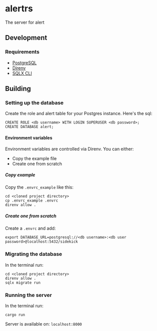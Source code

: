# alertrs

The server for alert

## Development

### Requirements

- [PostgreSQL](https://www.postgresql.org/)
- [Direnv](https://direnv.net/)
- [SQLX CLI](https://crates.io/crates/sqlx-cli)

## Building

### Setting up the database

Create the role and alert table for your Postgres instance. Here's the sql:

```
CREATE ROLE <db username> WITH LOGIN SUPERUSER <db password>;
CREATE DATABASE alert;
```
#### Environment variables

Environment variables are controlled via Direnv. You can either:

- Copy the example file
- Create one from scratch

##### Copy example

Copy the `.envrc_example` like this:

```
cd <cloned project directory>
cp .envrc_example .envrc
direnv allow .
```

##### Create one from scratch

Create a `.envrc` and add:

```
export DATABASE_URL=postgresql://<db username>:<db user password>@localhost:5432/sidekick
```

### Migrating the database

In the terminal run:

```
cd <cloned project directory>
direnv allow .
sqlx migrate run
```

### Running the server

In the terminal run:

```
cargo run
```

Server is available on: `localhost:8000`
